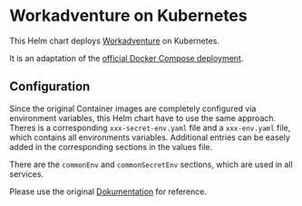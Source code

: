 # Workadventure on Kubernetes

This Helm chart deploys [Workadventure](https://github.com/workadventure/workadventure) on Kubernetes.

It is an adaptation of the [official Docker Compose deployment](https://github.com/workadventure/workadventure/tree/master/contrib/docker).

## Configuration

Since the original Container images are completely configured via environment variables, this Helm chart have to use the same approach. Theres is a corresponding `xxx-secret-env.yaml` file and a `xxx-env.yaml` file, which contains all environments variables. Additional entries can be easely added in the corresponding sections in the values file.

There are the `commonEnv` and `commonSecretEnv` sections, which are used in all services.

Please use the original [Dokumentation](https://github.com/workadventure/workadventure/blob/master/contrib/docker/docker-compose.prod.yaml) for reference.
